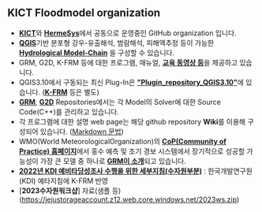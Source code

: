 ## KICT Floodmodel organization
* [**KICT**](https://www.kict.re.kr/)와 [**HermeSys**](http://www.hermesys.co.kr/)에서 공동으로 운영중인 GitHub organization 입니다.<br/>  
* [**QGIS**](https://github.com/floodmodel/Plugin_repository_QGIS3.10/wiki#2-qgis-%EA%B4%80%EB%A0%A8%EC%82%AC%EC%9D%B4%ED%8A%B8)기반 분포형 강우-유출해석, 범람해석, 피해액추정 등이 가능한  [**Hydrological Model-Chain**](https://drive.google.com/file/d/1xbzCT-Mszed48svUxnRVJiDXEVrx7h16/view?usp=sharing) 을 구성할 수 있습니다.<br/>  
* GRM, G2D, K-FRM 등에 대한 프로그램, 매뉴얼, [**교육 동영상 등**](https://github.com/floodmodel/References)을 제공하고 있습니다. <br/> 
* QGIS3.10에서 구동되는 최신 Plug-In은 [**"Plugin_repository_QGIS3.10"**](https://github.com/floodmodel/Plugin_repository_QGIS3.10)에 있습니다. ([**K-FRM**](https://github.com/floodmodel/K-FRM) 등은 별도) <br/>  
* [**GRM**](https://github.com/floodmodel/GRM), [**G2D**](https://github.com/floodmodel/G2D) Repositories에서는 각 Model의 Solver에 대한 Source Code(C++)를 관리하고 있습니다.<br/>
* 각 프로그램에 대한 설명 web page는 해당 github repository **Wiki**를 이용해 구성되어 있습니다. ([Markdown 문법](https://gist.github.com/ihoneymon/652be052a0727ad59601)) <br/>
* WMO(World MeteorologicalOrganization)의  [**CoP(Community of Practice)  홈페이지**](https://www.floodmanagement.info/e2e-ews-ff-community-of-practice-area/)에서  홍수 예측 및 조기 경보 시스템에서 장기적으로 성공할 가능성이 가장 큰 모델 중 하나로 [**GRM이 소개**](https://www.floodmanagement.info/e2e-ews-ff-community-of-practice-area/resources/inventory/)되고 있습니다.
* [**2022년 KDI 예비타당성조사 수행을 위한 세부지침(수자원부분)**](https://github.com/floodmodel/K-FRM/blob/main/Reference/%5B%EB%B3%B4%EA%B3%A0%EC%84%9C%5D%20%EC%98%88%EB%B9%84%ED%83%80%EB%8B%B9%EC%84%B1%EC%A1%B0%EC%82%AC%20%EC%88%98%ED%96%89%EC%9D%84%20%EC%9C%84%ED%95%9C%20%EC%84%B8%EB%B6%80%EC%A7%80%EC%B9%A8%20%EC%88%98%EC%9E%90%EC%9B%90%EB%B6%80%EB%AC%B8%20%EA%B0%9C%EC%A0%95%20%EC%97%B0%EA%B5%AC_%EC%B5%9C%EC%A2%85%EB%B3%B8.pdf) : 한국개발연구원(KDI) 예타지침에 K-FRM 반영
* [**2023수자원워크샵**] 자료(샘플 등) (https://jejustorageaccount.z12.web.core.windows.net/2023ws.zip)
